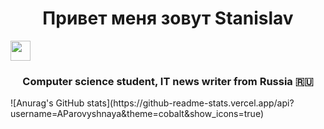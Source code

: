 <h1 align="center">Привет меня зовут Stanislav </h1>
<img src="https://github.com/blackcater/blackcater/raw/main/images/Hi.gif" height="32"/></h1>
<h3 align="center">Computer science student, IT news writer from Russia 🇷🇺</h3>
![Anurag's GitHub stats](https://github-readme-stats.vercel.app/api?username=AParovyshnaya&theme=cobalt&show_icons=true)
